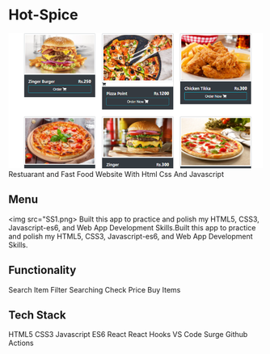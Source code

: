 # Hot-Spice
<img src="SS.png">
Restuarant and Fast Food Website With Html Css And Javascript


## Menu 
<img src="SS1.png>
Built this app to practice and polish my HTML5, CSS3, Javascript-es6, and Web App Development Skills.Built this app to practice and polish my HTML5, CSS3, Javascript-es6, and Web App Development Skills.

## Functionality
Search Item
Filter Searching
Check Price
Buy Items

## Tech Stack
HTML5
CSS3
Javascript ES6
React
React Hooks
VS Code
Surge
Github Actions
